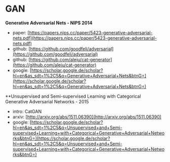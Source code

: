 # GAN

**Generative Adversarial Nets - NIPS 2014**

- paper: [https://papers.nips.cc/paper/5423-generative-adversarial-nets.pdf](https://papers.nips.cc/paper/5423-generative-adversarial-nets.pdf)
- github: [https://github.com/goodfeli/adversarial](https://github.com/goodfeli/adversarial)
- github: [https://github.com/aleju/cat-generator](https://github.com/aleju/cat-generator)
- google: [https://scholar.google.de/scholar?hl=en&as_sdt=1%2C5&q=Generative+Adversarial+Nets&btnG=](https://scholar.google.de/scholar?hl=en&as_sdt=1%2C5&q=Generative+Adversarial+Nets&btnG=)

**Unsupervised and Semi-supervised Learning with Categorical Generative Adversarial Networks - 2015

- intro: CatGAN
- arxiv: [http://arxiv.org/abs/1511.06390](http://arxiv.org/abs/1511.06390)
- google: [https://scholar.google.de/scholar?hl=en&as_sdt=1%2C5&q=Unsupervised+and+Semi-supervised+Learning+with+Categorical+Generative+Adversarial+Networks&btnG=](https://scholar.google.de/scholar?hl=en&as_sdt=1%2C5&q=Unsupervised+and+Semi-supervised+Learning+with+Categorical+Generative+Adversarial+Networks&btnG=)
